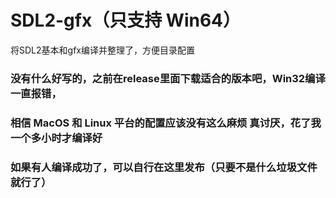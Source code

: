 # SDL2-gfx（只支持 Win64）
将SDL2基本和gfx编译并整理了，方便目录配置
### 没有什么好写的，之前在release里面下载适合的版本吧，Win32编译一直报错，
### 相信 MacOS 和 Linux 平台的配置应该没有这么麻烦   真讨厌，花了我一个多小时才编译好
### 如果有人编译成功了，可以自行在这里发布（只要不是什么垃圾文件就行了）

